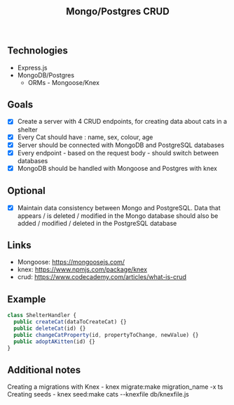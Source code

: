 <h2 align="center">Mongo/Postgres CRUD</h2>

<br>

## Technologies

- Express.js
- MongoDB/Postgres
  - ORMs - Mongoose/Knex

## Goals

- [x] Create a server with 4 CRUD endpoints, for creating data about cats in a shelter
- [x] Every Cat should have : name, sex, colour, age
- [x] Server should be connected with MongoDB and PostgreSQL databases
- [x] Every endpoint - based on the request body - should switch between databases
- [x] MongoDB should be handled with Mongoose and Postgres with knex

## Optional

- [x] Maintain data consistency between Mongo and PostgreSQL. Data that appears / is deleted / modified in the Mongo database should also be added / modified / deleted in the PostgreSQL database

## Links

- Mongoose: https://mongoosejs.com/
- knex: https://www.npmjs.com/package/knex
- crud: https://www.codecademy.com/articles/what-is-crud

## Example

```typescript
class ShelterHandler {
  public createCat(dataToCreateCat) {}
  public deleteCat(id) {}
  public changeCatProperty(id, propertyToChange, newValue) {}
  public adoptAKitten(id) {}
}
```

## Additional notes

Creating a migrations with Knex - knex migrate:make migration_name -x ts
Creating seeds - knex seed:make cats --knexfile db/knexfile.js
